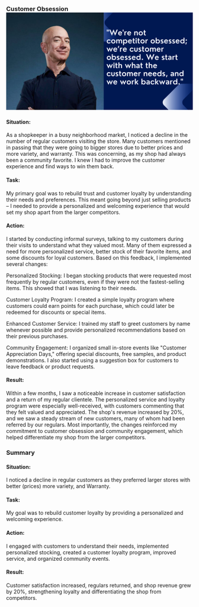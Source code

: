 ### Customer Obsession ![alt text](image-14.png)

#### Situation:
As a shopkeeper in a busy neighborhood market, I noticed a decline in the number of regular customers visiting the store. Many customers mentioned in passing that they were going to bigger stores due to better prices and more variety, and warranty. This was concerning, as my shop had always been a community favorite. I knew I had to improve the customer experience and find ways to win them back.

#### Task:
My primary goal was to rebuild trust and customer loyalty by understanding their needs and preferences. This meant going beyond just selling products – I needed to provide a personalized and welcoming experience that would set my shop apart from the larger competitors.

#### Action:
I started by conducting informal surveys, talking to my customers during their visits to understand what they valued most. Many of them expressed a need for more personalized service, better stock of their favorite items, and some discounts for loyal customers. Based on this feedback, I implemented several changes:

Personalized Stocking: I began stocking products that were requested most frequently by regular customers, even if they were not the fastest-selling items. This showed that I was listening to their needs.

Customer Loyalty Program: I created a simple loyalty program where customers could earn points for each purchase, which could later be redeemed for discounts or special items.

Enhanced Customer Service: I trained my staff to greet customers by name whenever possible and provide personalized recommendations based on their previous purchases.

Community Engagement: I organized small in-store events like "Customer Appreciation Days," offering special discounts, free samples, and product demonstrations. I also started using a suggestion box for customers to leave feedback or product requests.

#### Result:
Within a few months, I saw a noticeable increase in customer satisfaction and a return of my regular clientele. The personalized service and loyalty program were especially well-received, with customers commenting that they felt valued and appreciated. The shop's revenue increased by 20%, and we saw a steady stream of new customers, many of whom had been referred by our regulars. Most importantly, the changes reinforced my commitment to customer obsession and community engagement, which helped differentiate my shop from the larger competitors.

### Summary
#### Situation:
I noticed a decline in regular customers as they preferred larger stores with better (prices) more variety, and Warranty.

#### Task:
My goal was to rebuild customer loyalty by providing a personalized and welcoming experience.

#### Action:
I engaged with customers to understand their needs, implemented personalized stocking, created a customer loyalty program, improved service, and organized community events.

#### Result:
Customer satisfaction increased, regulars returned, and shop revenue grew by 20%, strengthening loyalty and differentiating the shop from competitors.

